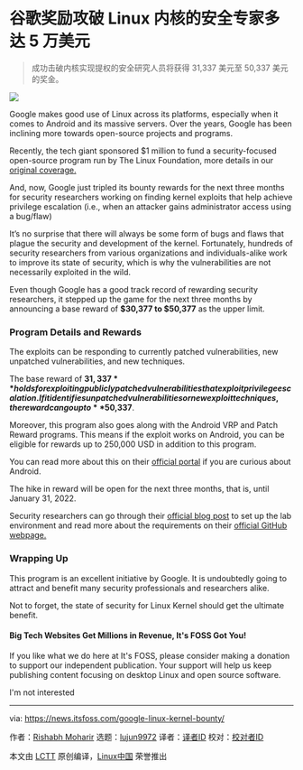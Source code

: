 [#]: subject: "Google to Pay up to $50,337 for Exploiting Linux Kernel Bugs"
[#]: via: "https://news.itsfoss.com/google-linux-kernel-bounty/"
[#]: author: "Rishabh Moharir https://news.itsfoss.com/author/rishabh/"
[#]: collector: "lujun9972"
[#]: translator: "wxy"
[#]: reviewer: " "
[#]: publisher: " "
[#]: url: " "

谷歌奖励攻破 Linux 内核的安全专家多达 5 万美元
======

> 成功击破内核实现提权的安全研究人员将获得 31,337 美元至 50,337 美元的奖金。

![](https://i2.wp.com/news.itsfoss.com/wp-content/uploads/2021/11/google-linux-kernel-bounty-ft.jpg?w=1200&ssl=1)

Google makes good use of Linux across its platforms, especially when it comes to Android and its massive servers. Over the years, Google has been inclining more towards open-source projects and programs.

Recently, the tech giant sponsored $1 million to fund a security-focused open-source program run by The Linux Foundation, more details in our [original coverage.][1]

And, now, Google just tripled its bounty rewards for the next three months for security researchers working on finding kernel exploits that help achieve privilege escalation (i.e., when an attacker gains administrator access using a bug/flaw)

It’s no surprise that there will always be some form of bugs and flaws that plague the security and development of the kernel. Fortunately, hundreds of security researchers from various organizations and individuals-alike work to improve its state of security, which is why the vulnerabilities are not necessarily exploited in the wild.

Even though Google has a good track record of rewarding security researchers, it stepped up the game for the next three months by announcing a base reward of **$30,377 to $50,377** as the upper limit.

### Program Details and Rewards

The exploits can be responding to currently patched vulnerabilities, new unpatched vulnerabilities, and new techniques.

The base reward of **$31,337** holds for exploiting publicly patched vulnerabilities that exploit privilege escalation. If it identifies unpatched vulnerabilities or new exploit techniques, the reward can go up to **$50,337**.

Moreover, this program also goes along with the Android VRP and Patch Reward programs. This means if the exploit works on Android, you can be eligible for rewards up to 250,000 USD in addition to this program.

You can read more about this on their [official portal][2] if you are curious about Android.

The hike in reward will be open for the next three months, that is, until January 31, 2022.

Security researchers can go through their [official blog post][3] to set up the lab environment and read more about the requirements on their [official GitHub webpage.][4]

### Wrapping Up

This program is an excellent initiative by Google. It is undoubtedly going to attract and benefit many security professionals and researchers alike.

Not to forget, the state of security for Linux Kernel should get the ultimate benefit.

#### Big Tech Websites Get Millions in Revenue, It's FOSS Got You!

If you like what we do here at It's FOSS, please consider making a donation to support our independent publication. Your support will help us keep publishing content focusing on desktop Linux and open source software.

I'm not interested

--------------------------------------------------------------------------------

via: https://news.itsfoss.com/google-linux-kernel-bounty/

作者：[Rishabh Moharir][a]
选题：[lujun9972][b]
译者：[译者ID](https://github.com/译者ID)
校对：[校对者ID](https://github.com/校对者ID)

本文由 [LCTT](https://github.com/LCTT/TranslateProject) 原创编译，[Linux中国](https://linux.cn/) 荣誉推出

[a]: https://news.itsfoss.com/author/rishabh/
[b]: https://github.com/lujun9972
[1]: https://news.itsfoss.com/google-sos-sponsor/
[2]: https://bughunters.google.com/about/rules/6171833274204160
[3]: https://security.googleblog.com/2021/11/trick-treat-paying-leets-and-sweets-for.html
[4]: https://google.github.io/kctf/vrp
